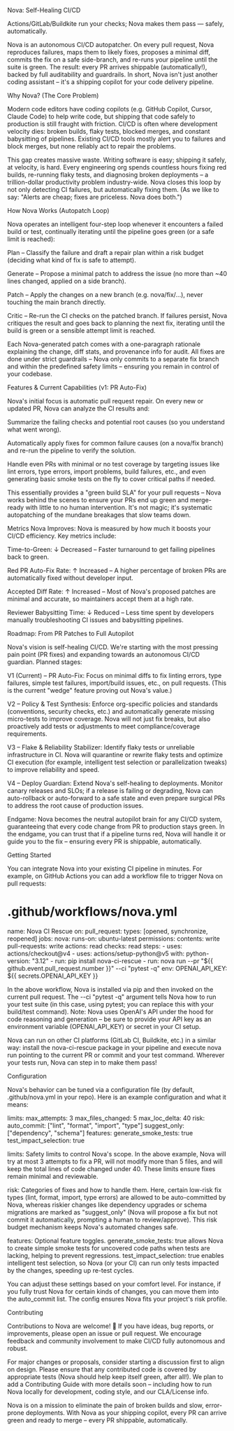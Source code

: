 Nova: Self-Healing CI/CD

Actions/GitLab/Buildkite run your checks; Nova makes them pass — safely, automatically.

Nova is an autonomous CI/CD autopatcher. On every pull request, Nova reproduces failures, maps them to likely fixes, proposes a minimal diff, commits the fix on a safe side-branch, and re-runs your pipeline until the suite is green. The result: every PR arrives shippable (automatically!), backed by full auditability and guardrails. In short, Nova isn't just another coding assistant – it's a shipping copilot for your code delivery pipeline.

Why Nova? (The Core Problem)

Modern code editors have coding copilots (e.g. GitHub Copilot, Cursor, Claude Code) to help write code, but shipping that code safely to production is still fraught with friction. CI/CD is often where development velocity dies: broken builds, flaky tests, blocked merges, and constant babysitting of pipelines. Existing CI/CD tools mostly alert you to failures and block merges, but none reliably act to repair the problems.

This gap creates massive waste. Writing software is easy; shipping it safely, at velocity, is hard. Every engineering org spends countless hours fixing red builds, re-running flaky tests, and diagnosing broken deployments – a trillion-dollar productivity problem industry-wide. Nova closes this loop by not only detecting CI failures, but automatically fixing them. (As we like to say: "Alerts are cheap; fixes are priceless. Nova does both.")

How Nova Works (Autopatch Loop)

Nova operates an intelligent four-step loop whenever it encounters a failed build or test, continually iterating until the pipeline goes green (or a safe limit is reached):

Plan – Classify the failure and draft a repair plan within a risk budget (deciding what kind of fix is safe to attempt).

Generate – Propose a minimal patch to address the issue (no more than ~40 lines changed, applied on a side branch).

Patch – Apply the changes on a new branch (e.g. nova/fix/...), never touching the main branch directly.

Critic – Re-run the CI checks on the patched branch. If failures persist, Nova critiques the result and goes back to planning the next fix, iterating until the build is green or a sensible attempt limit is reached.

Each Nova-generated patch comes with a one-paragraph rationale explaining the change, diff stats, and provenance info for audit. All fixes are done under strict guardrails – Nova only commits to a separate fix branch and within the predefined safety limits – ensuring you remain in control of your codebase.

Features & Current Capabilities (v1: PR Auto-Fix)

Nova's initial focus is automatic pull request repair. On every new or updated PR, Nova can analyze the CI results and:

Summarize the failing checks and potential root causes (so you understand what went wrong).

Automatically apply fixes for common failure causes (on a nova/fix branch) and re-run the pipeline to verify the solution.

Handle even PRs with minimal or no test coverage by targeting issues like lint errors, type errors, import problems, build failures, etc., and even generating basic smoke tests on the fly to cover critical paths if needed.

This essentially provides a "green build SLA" for your pull requests – Nova works behind the scenes to ensure your PRs end up green and merge-ready with little to no human intervention. It's not magic; it's systematic autopatching of the mundane breakages that slow teams down.

Metrics Nova Improves: Nova is measured by how much it boosts your CI/CD efficiency. Key metrics include:

Time-to-Green: ↓ Decreased – Faster turnaround to get failing pipelines back to green.

Red PR Auto-Fix Rate: ↑ Increased – A higher percentage of broken PRs are automatically fixed without developer input.

Accepted Diff Rate: ↑ Increased – Most of Nova's proposed patches are minimal and accurate, so maintainers accept them at a high rate.

Reviewer Babysitting Time: ↓ Reduced – Less time spent by developers manually troubleshooting CI issues and babysitting pipelines.

Roadmap: From PR Patches to Full Autopilot

Nova's vision is self-healing CI/CD. We're starting with the most pressing pain point (PR fixes) and expanding towards an autonomous CI/CD guardian. Planned stages:

V1 (Current) – PR Auto-Fix: Focus on minimal diffs to fix linting errors, type failures, simple test failures, import/build issues, etc., on pull requests. (This is the current "wedge" feature proving out Nova's value.)

V2 – Policy & Test Synthesis: Enforce org-specific policies and standards (conventions, security checks, etc.) and automatically generate missing micro-tests to improve coverage. Nova will not just fix breaks, but also proactively add tests or adjustments to meet compliance/coverage requirements.

V3 – Flake & Reliability Stabilizer: Identify flaky tests or unreliable infrastructure in CI. Nova will quarantine or rewrite flaky tests and optimize CI execution (for example, intelligent test selection or parallelization tweaks) to improve reliability and speed.

V4 – Deploy Guardian: Extend Nova's self-healing to deployments. Monitor canary releases and SLOs; if a release is failing or degrading, Nova can auto-rollback or auto-forward to a safe state and even prepare surgical PRs to address the root cause of production issues.

Endgame: Nova becomes the neutral autopilot brain for any CI/CD system, guaranteeing that every code change from PR to production stays green. In the endgame, you can trust that if a pipeline turns red, Nova will handle it or guide you to the fix – ensuring every PR is shippable, automatically.

Getting Started

You can integrate Nova into your existing CI pipeline in minutes. For example, on GitHub Actions you can add a workflow file to trigger Nova on pull requests:

# .github/workflows/nova.yml
name: Nova CI Rescue
on:
  pull_request:
    types: [opened, synchronize, reopened]
jobs:
  nova:
    runs-on: ubuntu-latest
    permissions:
      contents: write
      pull-requests: write
      actions: read
      checks: read
    steps:
      - uses: actions/checkout@v4
      - uses: actions/setup-python@v5
        with:
          python-version: "3.12"
      - run: pip install nova-ci-rescue
      - run: nova run --pr "${{ github.event.pull_request.number }}" --ci "pytest -q"
        env:
          OPENAI_API_KEY: ${{ secrets.OPENAI_API_KEY }}


In the above workflow, Nova is installed via pip and then invoked on the current pull request. The --ci "pytest -q" argument tells Nova how to run your test suite (in this case, using pytest; you can replace this with your build/test command). Note: Nova uses OpenAI's API under the hood for code reasoning and generation – be sure to provide your API key as an environment variable (OPENAI_API_KEY) or secret in your CI setup.

Nova can run on other CI platforms (GitLab CI, Buildkite, etc.) in a similar way: install the nova-ci-rescue package in your pipeline and execute nova run pointing to the current PR or commit and your test command. Wherever your tests run, Nova can step in to make them pass!

Configuration

Nova's behavior can be tuned via a configuration file (by default, .github/nova.yml in your repo). Here is an example configuration and what it means:

limits:
  max_attempts: 3
  max_files_changed: 5
  max_loc_delta: 40
risk:
  auto_commit: ["lint", "format", "import", "type"]
  suggest_only: ["dependency", "schema"]
features:
  generate_smoke_tests: true
  test_impact_selection: true


limits: Safety limits to control Nova's scope. In the above example, Nova will try at most 3 attempts to fix a PR, will not modify more than 5 files, and will keep the total lines of code changed under 40. These limits ensure fixes remain minimal and reviewable.

risk: Categories of fixes and how to handle them. Here, certain low-risk fix types (lint, format, import, type errors) are allowed to be auto-committed by Nova, whereas riskier changes like dependency upgrades or schema migrations are marked as "suggest_only" (Nova will propose a fix but not commit it automatically, prompting a human to review/approve). This risk budget mechanism keeps Nova's automated changes safe.

features: Optional feature toggles. generate_smoke_tests: true allows Nova to create simple smoke tests for uncovered code paths when tests are lacking, helping to prevent regressions. test_impact_selection: true enables intelligent test selection, so Nova (or your CI) can run only tests impacted by the changes, speeding up re-test cycles.

You can adjust these settings based on your comfort level. For instance, if you fully trust Nova for certain kinds of changes, you can move them into the auto_commit list. The config ensures Nova fits your project's risk profile.

Contributing

Contributions to Nova are welcome! 🤝 If you have ideas, bug reports, or improvements, please open an issue or pull request. We encourage feedback and community involvement to make CI/CD fully autonomous and robust.

For major changes or proposals, consider starting a discussion first to align on design. Please ensure that any contributed code is covered by appropriate tests (Nova should help keep itself green, after all!). We plan to add a Contributing Guide with more details soon – including how to run Nova locally for development, coding style, and our CLA/License info.

Nova is on a mission to eliminate the pain of broken builds and slow, error-prone deployments. With Nova as your shipping copilot, every PR can arrive green and ready to merge – every PR shippable, automatically.
